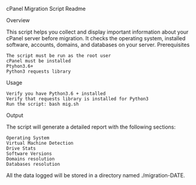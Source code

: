 cPanel Migration Script Readme

Overview

This script helps you collect and display important information about your cPanel server before migration. It checks the operating system, installed software, accounts, domains, and databases on your server.
Prerequisites

    The script must be run as the root user
    cPanel must be installed
    Ptyhon3.6+
    Python3 requests library

Usage

    Verify you have Python3.6 + installed
    Verify that requests library is installed for Python3
    Run the script: bash mig.sh

Output

The script will generate a detailed report with the following sections:

    Operating System
    Virtual Machine Detection
    Drive Stats
    Software Versions
    Domains resolution
    Databases resolution

All the data logged will be stored in a directory named ./migration-DATE.
